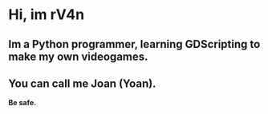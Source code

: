 # Hi, im rV4n
## Im a Python programmer, learning GDScripting to make my own videogames.
## You can call me Joan (Yoan).
**Be safe.**
